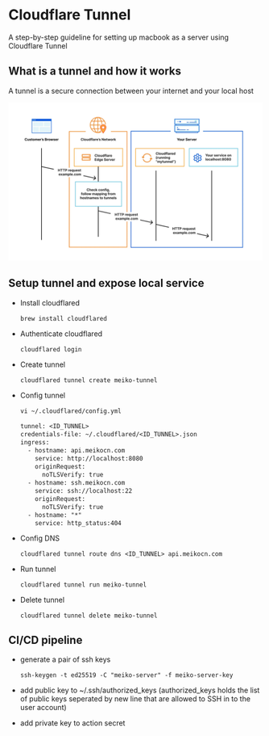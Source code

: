 # Cloudflare Tunnel

A step-by-step guideline for setting up macbook as a server using Cloudflare Tunnel

## What is a tunnel and how it works

A tunnel is a secure connection between your internet and your local host

![](images/cloudflare-tunnel.webp)

## Setup tunnel and expose local service

- Install cloudflared
  ```
  brew install cloudflared
  ```

- Authenticate cloudflared
  ```
  cloudflared login
  ```

- Create tunnel
  ```
  cloudflared tunnel create meiko-tunnel
  ```

- Config tunnel
  ```
  vi ~/.cloudflared/config.yml
  ```

  ```
  tunnel: <ID_TUNNEL>
  credentials-file: ~/.cloudflared/<ID_TUNNEL>.json
  ingress:
    - hostname: api.meikocn.com
      service: http://localhost:8080
      originRequest:
        noTLSVerify: true
    - hostname: ssh.meikocn.com
      service: ssh://localhost:22
      originRequest:
        noTLSVerify: true
    - hostname: "*"
      service: http_status:404
  ```

- Config DNS
  ```
  cloudflared tunnel route dns <ID_TUNNEL> api.meikocn.com
  ```

- Run tunnel
  ```
  cloudflared tunnel run meiko-tunnel
  ```

- Delete tunnel
  ```
  cloudflared tunnel delete meiko-tunnel
  ```

## CI/CD pipeline

- generate a pair of ssh keys
  ```
  ssh-keygen -t ed25519 -C "meiko-server" -f meiko-server-key
  ```

- add public key to ~/.ssh/authorized_keys (authorized_keys holds the list of public keys seperated by new line that are allowed to SSH in to the user account)

- add private key to action secret
